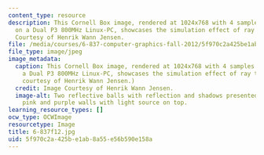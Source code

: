 ```yaml
---
content_type: resource
description: This Cornell Box image, rendered at 1024x768 with 4 samples per pixel
  on a Dual P3 800MHz Linux-PC, showcases the simulation effect of ray tracing. Image
  Courtesy of Henrik Wann Jensen.
file: /media/courses/6-837-computer-graphics-fall-2012/5f970c2a425be1ab8a55e56b590e158a_6-837f12.jpg
file_type: image/jpeg
image_metadata:
  caption: This Cornell Box image, rendered at 1024x768 with 4 samples per pixel on
    a Dual P3 800MHz Linux-PC, showcases the simulation effect of ray tracing. (Image
    courtesy of Henrik Wann Jensen.)
  credit: Image Courtesy of Henrik Wann Jensen.
  image-alt: Two reflective balls with reflection and shadows presented in a box of
    pink and purple walls with light source on top.
learning_resource_types: []
ocw_type: OCWImage
resourcetype: Image
title: 6-837f12.jpg
uid: 5f970c2a-425b-e1ab-8a55-e56b590e158a
---
```

